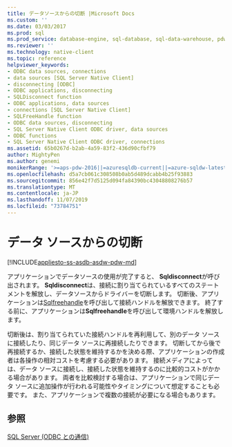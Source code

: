 ```yaml
---
title: データソースからの切断 |Microsoft Docs
ms.custom: ''
ms.date: 03/03/2017
ms.prod: sql
ms.prod_service: database-engine, sql-database, sql-data-warehouse, pdw
ms.reviewer: ''
ms.technology: native-client
ms.topic: reference
helpviewer_keywords:
- ODBC data sources, connections
- data sources [SQL Server Native Client]
- disconnecting [ODBC]
- ODBC applications, disconnecting
- SQLDisconnect function
- ODBC applications, data sources
- connections [SQL Server Native Client]
- SQLFreeHandle function
- ODBC data sources, disconnecting
- SQL Server Native Client ODBC driver, data sources
- ODBC functions
- SQL Server Native Client ODBC driver, connections
ms.assetid: 65b0267d-b2ab-4a59-83f2-436d90cfbf79
author: MightyPen
ms.author: genemi
monikerRange: '>=aps-pdw-2016||=azuresqldb-current||=azure-sqldw-latest||>=sql-server-2016||=sqlallproducts-allversions||>=sql-server-linux-2017||=azuresqldb-mi-current'
ms.openlocfilehash: d5a7cb061c308508b0ab5d489dcabb4b25f93883
ms.sourcegitcommit: 856e42f7d5125d094fa84390bc43048808276b57
ms.translationtype: MT
ms.contentlocale: ja-JP
ms.lasthandoff: 11/07/2019
ms.locfileid: "73784751"
---
```

# <a name="disconnecting-from-a-data-source"></a>データ ソースからの切断
[!INCLUDE[appliesto-ss-asdb-asdw-pdw-md](../../includes/appliesto-ss-asdb-asdw-pdw-md.md)]

  アプリケーションでデータソースの使用が完了すると、 **Sqldisconnect**が呼び出されます。 **Sqldisconnect**は、接続に割り当てられているすべてのステートメントを解放し、データソースからドライバーを切断します。 切断後、アプリケーションは[Sqlfreehandle](../../relational-databases/native-client-odbc-api/sqlfreehandle.md)を呼び出して接続ハンドルを解放できます。 終了する前に、アプリケーションは**Sqlfreehandle**を呼び出して環境ハンドルを解放します。  
  
 切断後は、割り当てられていた接続ハンドルを再利用して、別のデータ ソースに接続したり、同じデータ ソースに再接続したりできます。 切断してから後で再接続するか、接続した状態を維持するかを決める際、アプリケーションの作成者は各操作の相対コストを考慮する必要があります。 接続メディアによっては、データ ソースに接続し、接続した状態を維持するのに比較的コストがかかる場合があります。 両者を比較検討する場合は、アプリケーションで同じデータ ソースに追加操作が行われる可能性やタイミングについて想定することも必要です。 また、アプリケーションで複数の接続が必要になる場合もあります。  
  
## <a name="see-also"></a>参照  
 [SQL Server &#40;ODBC との通信&#41;](../../relational-databases/native-client-odbc-communication/communicating-with-sql-server-odbc.md)  
  
  
